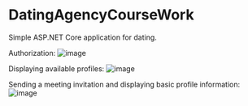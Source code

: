 # DatingAgencyCourseWork
Simple ASP.NET Core application for dating. 


Authorization:
![image](https://github.com/etotnetot/DatingAgencyCourseWork/assets/71884847/8410337a-6cdc-47d4-aca1-d0429b74d575)

Displaying available profiles:
![image](https://github.com/etotnetot/DatingAgencyCourseWork/assets/71884847/2b211a66-b856-4983-a219-c7e613733172)

Sending a meeting invitation and displaying basic profile information:
![image](https://github.com/etotnetot/DatingAgencyCourseWork/assets/71884847/2c54267c-f03a-4774-afbc-06de5e6a27a2)
